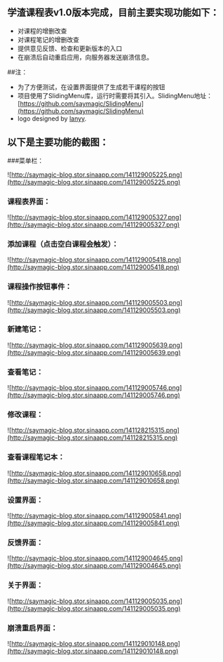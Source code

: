 

## 学渣课程表v1.0版本完成，目前主要实现功能如下：

* 对课程的增删改查
* 对课程笔记的增删改查
* 提供意见反馈、检查和更新版本的入口
* 在崩溃后自动重启应用，向服务器发送崩溃信息。

##注： 

* 为了方便测试，在设置界面提供了生成若干课程的按钮
* 项目使用了SlidingMenu库，运行时需要将其引入。SlidingMenu地址：[https://github.com/saymagic/SlidingMenu](https://github.com/saymagic/SlidingMenu)
* logo designed by [lanyy](http://weibo.com/u/2267864531).




## 以下是主要功能的截图：

###菜单栏：

![http://saymagic-blog.stor.sinaapp.com/141129005225.png](http://saymagic-blog.stor.sinaapp.com/141129005225.png)

### 课程表界面：

![http://saymagic-blog.stor.sinaapp.com/141129005327.png](http://saymagic-blog.stor.sinaapp.com/141129005327.png)


### 添加课程（点击空白课程会触发）：

![http://saymagic-blog.stor.sinaapp.com/141129005418.png](http://saymagic-blog.stor.sinaapp.com/141129005418.png)

### 课程操作按钮事件：

![http://saymagic-blog.stor.sinaapp.com/141129005503.png](http://saymagic-blog.stor.sinaapp.com/141129005503.png)

### 新建笔记：

![http://saymagic-blog.stor.sinaapp.com/141129005639.png](http://saymagic-blog.stor.sinaapp.com/141129005639.png)

### 查看笔记：

![http://saymagic-blog.stor.sinaapp.com/141129005746.png](http://saymagic-blog.stor.sinaapp.com/141129005746.png)

### 修改课程：

![http://saymagic-blog.stor.sinaapp.com/141128215315.png](http://saymagic-blog.stor.sinaapp.com/141128215315.png)

### 查看课程笔记本：

![http://saymagic-blog.stor.sinaapp.com/141129010658.png](http://saymagic-blog.stor.sinaapp.com/141129010658.png)

### 设置界面：

![http://saymagic-blog.stor.sinaapp.com/141129005841.png](http://saymagic-blog.stor.sinaapp.com/141129005841.png)

### 反馈界面：


![http://saymagic-blog.stor.sinaapp.com/141129004645.png](http://saymagic-blog.stor.sinaapp.com/141129004645.png)


### 关于界面：

![http://saymagic-blog.stor.sinaapp.com/141129005035.png](http://saymagic-blog.stor.sinaapp.com/141129005035.png)

### 崩溃重启界面：

![http://saymagic-blog.stor.sinaapp.com/141129010148.png](http://saymagic-blog.stor.sinaapp.com/141129010148.png)

